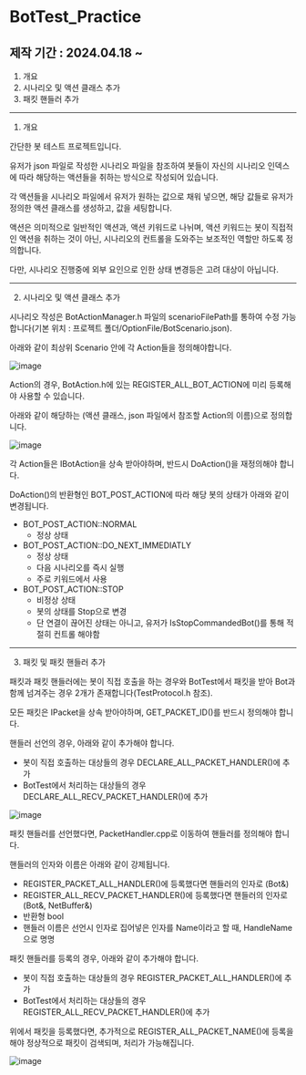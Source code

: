 # BotTest_Practice

## 제작 기간 : 2024.04.18 ~ 

 1. 개요
 2. 시나리오 및 액션 클래스 추가
 3. 패킷 핸들러 추가

---

1. 개요

간단한 봇 테스트 프로젝트입니다.

유저가 json 파일로 작성한 시나리오 파일을 참조하여 봇들이 자신의 시나리오 인덱스에 따라 해당하는 액션들을 취하는 방식으로 작성되어 있습니다.

각 액션들을 시나리오 파일에서 유저가 원하는 값으로 채워 넣으면, 해당 값들로 유저가 정의한 액션 클래스를 생성하고, 값을 세팅합니다.

액션은 의미적으로 일반적인 액션과, 액션 키워드로 나뉘며, 액션 키워드는 봇이 직접적인 액션을 취하는 것이 아닌, 시나리오의 컨트롤을 도와주는 보조적인 역할만 하도록 정의합니다.

다만, 시나리오 진행중에 외부 요인으로 인한 상태 변경등은 고려 대상이 아닙니다.

---

2. 시나리오 및 액션 클래스 추가

시나리오 작성은 BotActionManager.h 파일의 scenarioFilePath를 통하여 수정 가능합니다(기본 위치 : 프로젝트 폴더/OptionFile/BotScenario.json).

아래와 같이 최상위 Scenario 안에 각 Action들을 정의해야합니다.

![image](https://github.com/m5623skhj/BotTest_Practice/assets/42509418/ecee469b-c67f-4cab-9369-dabe97ae5482)

Action의 경우, BotAction.h에 있는 REGISTER_ALL_BOT_ACTION에 미리 등록해야 사용할 수 있습니다.

아래와 같이 해당하는 (액션 클래스, json 파일에서 참조할 Action의 이름)으로 정의합니다.

![image](https://github.com/m5623skhj/BotTest_Practice/assets/42509418/44fe14a2-aeee-4705-9f45-927600e54be7)

각 Action들은 IBotAction을 상속 받아야하며, 반드시 DoAction()을 재정의해야 합니다.

DoAction()의 반환형인 BOT_POST_ACTION에 따라 해당 봇의 상태가 아래와 같이 변경됩니다.
* BOT_POST_ACTION::NORMAL
  * 정상 상태
* BOT_POST_ACTION::DO_NEXT_IMMEDIATLY
  * 정상 상태
  * 다음 시나리오를 즉시 실행
  *  주로 키워드에서 사용
* BOT_POST_ACTION::STOP
  * 비정상 상태
  * 봇의 상태를 Stop으로 변경
  * 단 연결이 끊어진 상태는 아니고, 유저가 IsStopCommandedBot()를 통해 적절히 컨트롤 해야함

---

3. 패킷 및 패킷 핸들러 추가

패킷과 패킷 핸들러에는 봇이 직접 호출을 하는 경우와 BotTest에서 패킷을 받아 Bot과 함께 넘겨주는 경우 2개가 존재합니다(TestProtocol.h 참조).

모든 패킷은 IPacket을 상속 받아야하며, GET_PACKET_ID()를 반드시 정의해야 합니다.

핸들러 선언의 경우, 아래와 같이 추가해야 합니다.

* 봇이 직접 호출하는 대상들의 경우 DECLARE_ALL_PACKET_HANDLER()에 추가
* BotTest에서 처리하는 대상들의 경우 DECLARE_ALL_RECV_PACKET_HANDLER()에 추가

![image](https://github.com/m5623skhj/BotTest_Practice/assets/42509418/b5dbd504-8c57-44f3-ad4c-cfc86f04f6aa)

패킷 핸들러를 선언했다면, PacketHandler.cpp로 이동하여 핸들러를 정의해야 합니다.

핸들러의 인자와 이름은 아래와 같이 강제됩니다.

* REGISTER_PACKET_ALL_HANDLER()에 등록했다면 핸들러의 인자로 (Bot&)
* REGISTER_ALL_RECV_PACKET_HANDLER()에 등록했다면 핸들러의 인자로 (Bot&, NetBuffer&)
* 반환형 bool
* 핸들러 이름은 선언시 인자로 집어넣은 인자를 Name이라고 할 때, HandleName으로 명명

패킷 핸들러를 등록의 경우, 아래와 같이 추가해야 합니다.
* 봇이 직접 호출하는 대상들의 경우 REGISTER_PACKET_ALL_HANDLER()에 추가
* BotTest에서 처리하는 대상들의 경우 REGISTER_ALL_RECV_PACKET_HANDLER()에 추가

위에서 패킷을 등록했다면, 추가적으로 REGISTER_ALL_PACKET_NAME()에 등록을 해야 정상적으로 패킷이 검색되며, 처리가 가능해집니다.

![image](https://github.com/m5623skhj/BotTest_Practice/assets/42509418/392842c5-3342-4e9c-8298-d9487651d017)
